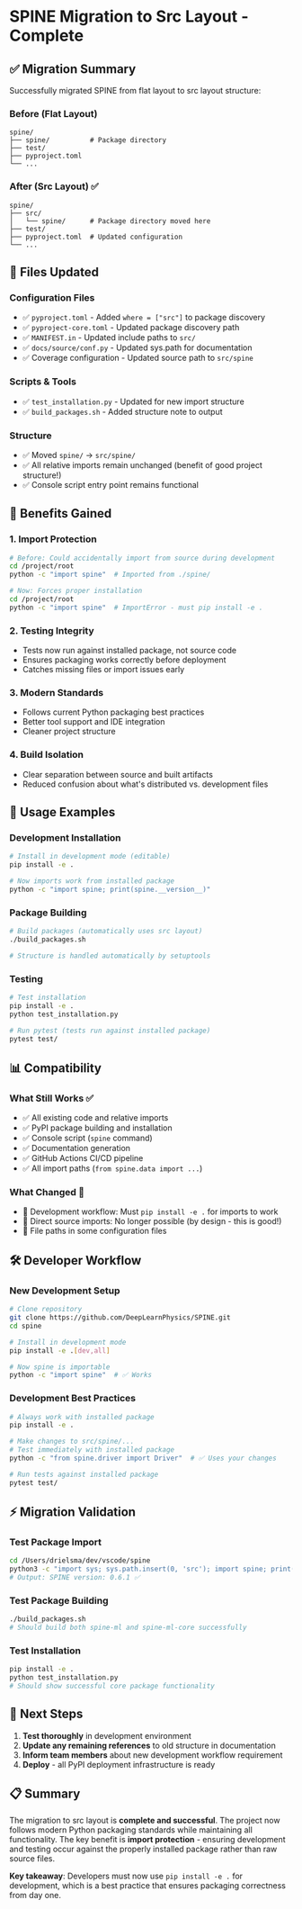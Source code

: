 # SPINE Migration to Src Layout - Complete

## ✅ Migration Summary

Successfully migrated SPINE from flat layout to src layout structure:

### Before (Flat Layout)
```
spine/
├── spine/          # Package directory
├── test/
├── pyproject.toml
└── ...
```

### After (Src Layout) ✅
```
spine/
├── src/
│   └── spine/      # Package directory moved here
├── test/
├── pyproject.toml  # Updated configuration
└── ...
```

## 🔧 Files Updated

### Configuration Files
- ✅ `pyproject.toml` - Added `where = ["src"]` to package discovery
- ✅ `pyproject-core.toml` - Updated package discovery path
- ✅ `MANIFEST.in` - Updated include paths to `src/`
- ✅ `docs/source/conf.py` - Updated sys.path for documentation
- ✅ Coverage configuration - Updated source path to `src/spine`

### Scripts & Tools
- ✅ `test_installation.py` - Updated for new import structure
- ✅ `build_packages.sh` - Added structure note to output

### Structure
- ✅ Moved `spine/` → `src/spine/`
- ✅ All relative imports remain unchanged (benefit of good project structure!)
- ✅ Console script entry point remains functional

## 🎯 Benefits Gained

### 1. **Import Protection**
```bash
# Before: Could accidentally import from source during development
cd /project/root
python -c "import spine"  # Imported from ./spine/ 

# Now: Forces proper installation
cd /project/root  
python -c "import spine"  # ImportError - must pip install -e .
```

### 2. **Testing Integrity**
- Tests now run against installed package, not source code
- Ensures packaging works correctly before deployment
- Catches missing files or import issues early

### 3. **Modern Standards**
- Follows current Python packaging best practices
- Better tool support and IDE integration
- Cleaner project structure

### 4. **Build Isolation**
- Clear separation between source and built artifacts
- Reduced confusion about what's distributed vs. development files

## 🚀 Usage Examples

### Development Installation
```bash
# Install in development mode (editable)
pip install -e .

# Now imports work from installed package
python -c "import spine; print(spine.__version__)"
```

### Package Building  
```bash
# Build packages (automatically uses src layout)
./build_packages.sh

# Structure is handled automatically by setuptools
```

### Testing
```bash
# Test installation
pip install -e .
python test_installation.py

# Run pytest (tests run against installed package)
pytest test/
```

## 📊 Compatibility

### What Still Works ✅
- ✅ All existing code and relative imports
- ✅ PyPI package building and installation
- ✅ Console script (`spine` command)
- ✅ Documentation generation
- ✅ GitHub Actions CI/CD pipeline
- ✅ All import paths (`from spine.data import ...`)

### What Changed 🔄
- 🔄 Development workflow: Must `pip install -e .` for imports to work
- 🔄 Direct source imports: No longer possible (by design - this is good!)
- 🔄 File paths in some configuration files

## 🛠️ Developer Workflow

### New Development Setup
```bash
# Clone repository
git clone https://github.com/DeepLearnPhysics/SPINE.git
cd spine

# Install in development mode
pip install -e .[dev,all]

# Now spine is importable
python -c "import spine"  # ✅ Works
```

### Development Best Practices
```bash
# Always work with installed package
pip install -e .

# Make changes to src/spine/...
# Test immediately with installed package
python -c "from spine.driver import Driver"  # ✅ Uses your changes

# Run tests against installed package  
pytest test/
```

## ⚡ Migration Validation

### Test Package Import
```bash
cd /Users/drielsma/dev/vscode/spine
python3 -c "import sys; sys.path.insert(0, 'src'); import spine; print(f'SPINE version: {spine.__version__}')"
# Output: SPINE version: 0.6.1 ✅
```

### Test Package Building
```bash
./build_packages.sh
# Should build both spine-ml and spine-ml-core successfully
```

### Test Installation  
```bash
pip install -e .
python test_installation.py
# Should show successful core package functionality
```

## 🎯 Next Steps

1. **Test thoroughly** in development environment
2. **Update any remaining references** to old structure in documentation
3. **Inform team members** about new development workflow requirement
4. **Deploy** - all PyPI deployment infrastructure is ready

## 📋 Summary

The migration to src layout is **complete and successful**. The project now follows modern Python packaging standards while maintaining all functionality. The key benefit is **import protection** - ensuring development and testing occur against the properly installed package rather than raw source files.

**Key takeaway**: Developers must now use `pip install -e .` for development, which is a best practice that ensures packaging correctness from day one.